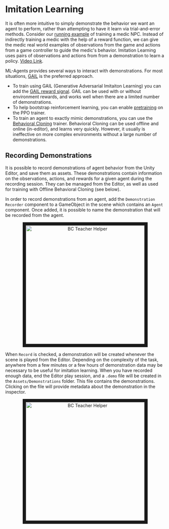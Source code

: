 # Imitation Learning

It is often more intuitive to simply demonstrate the behavior we want an agent
to perform, rather than attempting to have it learn via trial-and-error methods.
Consider our
[running example](ML-Agents-Overview.md#running-example-training-npc-behaviors)
of training a medic NPC. Instead of indirectly training a medic with the help
of a reward function, we can give the medic real world examples of observations
from the game and actions from a game controller to guide the medic's behavior.
Imitation Learning uses pairs of observations and actions from
from a demonstration to learn a policy. [Video Link](https://youtu.be/kpb8ZkMBFYs).

ML-Agents provides several ways to interact with demonstrations. For most situations,
[GAIL](Training-RewardSignals.md#the-gail-reward-signal) is the preferred approach.

* To train using GAIL (Generative Adversarial Imitaiton Learning) you can add the
  [GAIL reward signal](Training-RewardSignals.md#the-gail-reward-signal). GAIL can be
  used with or without environment rewards, and works well when there are a limited
  number of demonstrations. 
* To help bootstrap reinforcement learning, you can enable [pretraining](Training-PPO.md) 
  on the PPO trainer. 
* To train an agent to exactly mimic demonstrations, you can use the 
  [Behavioral Cloning](Training-BehavioralCloning.md) trainer. Behavioral Cloning can be
  used offline and online (in-editor), and learns very quickly. However, it usually is ineffective
  on more complex environments without a large number of demonstrations.

## Recording Demonstrations

It is possible to record demonstrations of agent behavior from the Unity Editor, 
and save them as assets. These demonstrations contain information on the 
observations, actions, and rewards for a given agent during the recording session. 
They can be managed from the Editor, as well as used for training with Offline 
Behavioral Cloning (see below).

In order to record demonstrations from an agent, add the `Demonstration Recorder` 
component to a GameObject in the scene which contains an `Agent` component. 
Once added, it is possible to name the demonstration that will be recorded 
from the agent.

<p align="center">
  <img src="images/demo_component.png"
       alt="BC Teacher Helper"
       width="375" border="10" />
</p>

When `Record` is checked, a demonstration will be created whenever the scene 
is played from the Editor. Depending on the complexity of the task, anywhere 
from a few minutes or a few hours of demonstration data may be necessary to 
be useful for imitation learning. When you have recorded enough data, end 
the Editor play session, and a `.demo` file will be created in the 
`Assets/Demonstrations` folder. This file contains the demonstrations. 
Clicking on the file will provide metadata about the demonstration in the 
inspector.

<p align="center">
  <img src="images/demo_inspector.png"
       alt="BC Teacher Helper"
       width="375" border="10" />
</p>
 